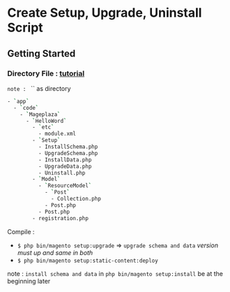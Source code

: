 # Create Setup, Upgrade, Uninstall Script

## Getting Started

### Directory File : [tutorial](https://www.mageplaza.com/magento-2-module-development/magento-2-how-to-create-sql-setup-script.html)
`note : `  `` as directory
```bash
- `app`
  - `code`
    - `Mageplaza`
      - `HelloWord`
        - `etc`
          - module.xml
        - `Setup`
          - InstallSchema.php
          - UpgradeSchema.php
          - InstallData.php
          - UpgradeData.php
          - Uninstall.php
        - `Model`
          - `ResourceModel`
            - `Post`
              - Collection.php
            - Post.php
          - Post.php
        - registration.php
```

Compile : 

- `$ php bin/magento setup:upgrade` => `upgrade schema and data` *version must up and same in both*
- `$ php bin/magento setup:static-content:deploy`

note : `install schema and data` in `php bin/magento setup:install` be at the beginning later
